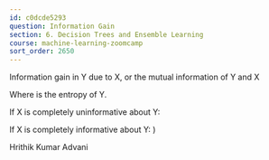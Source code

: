 ```yaml
---
id: c0dcde5293
question: Information Gain
section: 6. Decision Trees and Ensemble Learning
course: machine-learning-zoomcamp
sort_order: 2650
---
```


Information gain  in Y due to X, or the mutual information of Y and X

Where  is the entropy of Y. 

If X is completely uninformative about Y:

If X is completely informative about Y: )

Hrithik Kumar Advani

